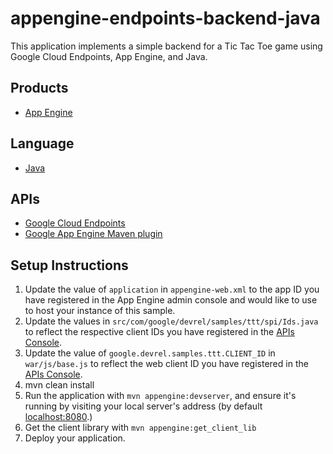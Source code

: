 appengine-endpoints-backend-java
================================

This application implements a simple backend for a Tic Tac Toe game using
Google Cloud Endpoints, App Engine, and Java.

## Products
- [App Engine][1]

## Language
- [Java][2]

## APIs
- [Google Cloud Endpoints][3]
- [Google App Engine Maven plugin][6]

## Setup Instructions
1. Update the value of `application` in `appengine-web.xml` to the app ID you
   have registered in the App Engine admin console and would like to use to host
   your instance of this sample.
1. Update the values in `src/com/google/devrel/samples/ttt/spi/Ids.java` to
   reflect the respective client IDs you have registered in the
   [APIs Console][4].
1. Update the value of `google.devrel.samples.ttt.CLIENT_ID` in
   `war/js/base.js` to reflect the web client ID you have registered in the
   [APIs Console][4].
1. mvn clean install
1. Run the application with `mvn appengine:devserver`, and ensure it's running 
   by visiting your local server's  address (by default [localhost:8080][5].)
1. Get the client library with `mvn appengine:get_client_lib`
1. Deploy your application.


[1]: https://developers.google.com/appengine
[2]: http://java.com/en/
[3]: https://developers.google.com/appengine/docs/java/endpoints/
[4]: https://code.google.com/apis/console
[5]: https://localhost:8080/
[6]: https://developers.google.com/appengine/docs/java/tools/maven
